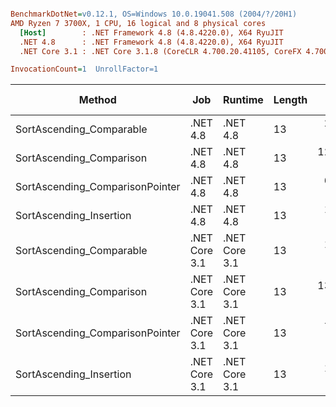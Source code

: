 ``` ini

BenchmarkDotNet=v0.12.1, OS=Windows 10.0.19041.508 (2004/?/20H1)
AMD Ryzen 7 3700X, 1 CPU, 16 logical and 8 physical cores
  [Host]        : .NET Framework 4.8 (4.8.4220.0), X64 RyuJIT
  .NET 4.8      : .NET Framework 4.8 (4.8.4220.0), X64 RyuJIT
  .NET Core 3.1 : .NET Core 3.1.8 (CoreCLR 4.700.20.41105, CoreFX 4.700.20.41903), X64 RyuJIT

InvocationCount=1  UnrollFactor=1  

```
|                          Method |           Job |       Runtime | Length |      Mean |    Error |   StdDev |      Gen 0 | Gen 1 | Gen 2 |  Allocated | Code Size |
|-------------------------------- |-------------- |-------------- |------- |----------:|---------:|---------:|-----------:|------:|------:|-----------:|----------:|
|        SortAscending_Comparable |      .NET 4.8 |      .NET 4.8 |     13 |  20.15 ms | 0.296 ms | 0.247 ms |          - |     - |     - |          - |    1246 B |
|        SortAscending_Comparison |      .NET 4.8 |      .NET 4.8 |     13 | 129.35 ms | 0.600 ms | 0.532 ms | 37000.0000 |     - |     - | 49376440 B |     984 B |
| SortAscending_ComparisonPointer |      .NET 4.8 |      .NET 4.8 |     13 |  67.77 ms | 0.874 ms | 0.818 ms |          - |     - |     - |          - |    1731 B |
|         SortAscending_Insertion |      .NET 4.8 |      .NET 4.8 |     13 |  18.74 ms | 0.374 ms | 0.367 ms |          - |     - |     - |          - |     517 B |
|        SortAscending_Comparable | .NET Core 3.1 | .NET Core 3.1 |     13 |  18.37 ms | 0.162 ms | 0.144 ms |          - |     - |     - |          - |    1246 B |
|        SortAscending_Comparison | .NET Core 3.1 | .NET Core 3.1 |     13 | 135.34 ms | 0.738 ms | 0.655 ms |  5000.0000 |     - |     - | 49230784 B |     990 B |
| SortAscending_ComparisonPointer | .NET Core 3.1 | .NET Core 3.1 |     13 |  76.66 ms | 0.390 ms | 0.346 ms |          - |     - |     - |          - |    1731 B |
|         SortAscending_Insertion | .NET Core 3.1 | .NET Core 3.1 |     13 |  14.02 ms | 0.102 ms | 0.079 ms |          - |     - |     - |          - |     268 B |
